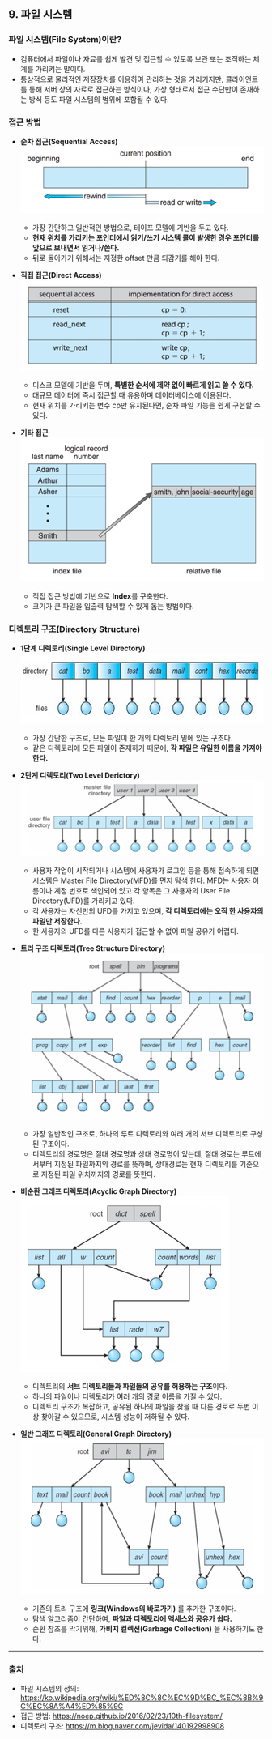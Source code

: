 ## 9. 파일 시스템
### 파일 시스템(File System)이란?
- 컴퓨터에서 파일이나 자료를 쉽게 발견 및 접근할 수 있도록 보관 또는 조직하는 체계를 가리키는 말이다.
- 통상적으로 물리적인 저장장치를 이용하여 관리하는 것을 가리키지만, 클라이언트를 통해 서버 상의 자료로 접근하는 방식이나, 가상 형태로서 접근 수단만이 존재하는 방식 등도 파일 시스템의 범위에 포함될 수 있다.

### 접근 방법
- **순차 접근(Sequential Access)**  
  ![Sequential Access](./img/sequentialAccess.png)
  - 가장 간단하고 일반적인 방법으로, 테이프 모델에 기반을 두고 있다.
  - **현재 위치를 가리키는 포인터에서 읽기/쓰기 시스템 콜이 발생한 경우 포인터를 앞으로 보내면서 읽거나/쓴다.**
  - 뒤로 돌아가기 위해서는 지정한 offset 만큼 되감기를 해야 한다.

- **직접 접근(Direct Access)**  
  ![Direct Access](./img/directAccess.png)
  - 디스크 모델에 기반을 두며, **특별한 순서에 제약 없이 빠르게 읽고 쓸 수 있다.**
  - 대규모 데이터에 즉시 접근할 때 유용하며 데이터베이스에 이용된다.
  - 현재 위치를 가리키는 변수 cp만 유지된다면, 순차 파일 기능을 쉽게 구현할 수 있다.

- **기타 접근**  
  ![Etc Access](./img/extraAccess.png)
  - 직접 접근 방법에 기반으로 **Index**를 구축한다.
  - 크기가 큰 파일을 입출력 탐색할 수 있게 돕는 방법이다.


### 디렉토리 구조(Directory Structure)
- **1단계 디렉토리(Single Level Directory)**  
  ![Single Level Directory](./img/singleLevelDirectory.png)
  - 가장 간단한 구조로, 모든 파일이 한 개의 디렉토리 밑에 있는 구조다.
  - 같은 디렉토리에 모든 파일이 존재하기 때문에, **각 파일은 유일한 이름을 가져야 한다.**
    

- **2단계 디렉토리(Two Level Derictory)**  
  ![Two Level Derictory](./img/twoLevelDerictory.png)
  - 사용자 작업이 시작되거나 시스템에 사용자가 로그인 등을 통해 접속하게 되면 시스템은 Master File Directory(MFD)를 먼저 탐색 한다. MFD는 사용자 이름이나 계정 번호로 색인되어 있고 각 항목은 그 사용자의 User File Directory(UFD)를 가리키고 있다.
  - 각 사용자는 자신만의 UFD를 가지고 있으며, **각 디렉토리에는 오직 한 사용자의 파일만 저장한다.**
  - 한 사용자의 UFD를 다른 사용자가 접근할 수 없어 파일 공유가 어렵다.
    

- **트리 구조 디렉토리(Tree Structure Directory)**  
  ![Tree Structure Directory](./img/treeStructureDirectory.png)
  - 가장 일반적인 구조로, 하나의 루트 디렉토리와 여러 개의 서브 디렉토리로 구성된 구조이다.
  - 디렉토리의 경로명은 절대 경로명과 상대 경로명이 있는데, 절대 경로는 루트에서부터 지정된 파일까지의 경로를 뜻하며, 상대경로는 현재 디렉토리를 기준으로 지정된 파일 위치까지의 경로를 뜻한다. 
    

- **비순환 그래프 디렉토리(Acyclic Graph Directory)**  
  ![Acyclic Graph Directory](./img/acyclicGraphDirectory.png)
  - 디렉토리의 **서브 디렉토리들과 파일들의 공유를 허용하는 구조**이다.
  - 하나의 파일이나 디렉토리가 여러 개의 경로 이름을 가질 수 있다.
  - 디렉토리 구조가 복잡하고, 공유된 하나의 파일을 찾을 때 다른 경로로 두번 이상 찾아갈 수 있으므로, 시스템 성능이 저하될 수 있다.

- **일반 그래프 디렉토리(General Graph Directory)**  
  ![General Graph Directory](./img/generalGraphDirectory.png)
  - 기존의 트리 구조에 **링크(Windows의 바로가기)** 를 추가한 구조이다.
  - 탐색 알고리즘이 간단하여, **파일과 디렉토리에 액세스와 공유가 쉽다.**
  - 순환 참조를 막기위해, **가비지 컬렉션(Garbage Collection)** 을 사용하기도 한다.
---
### 출처
- 파일 시스템의 정의: https://ko.wikipedia.org/wiki/%ED%8C%8C%EC%9D%BC_%EC%8B%9C%EC%8A%A4%ED%85%9C
- 접근 방법: https://noep.github.io/2016/02/23/10th-filesystem/
- 디렉토리 구조: https://m.blog.naver.com/jevida/140192998908